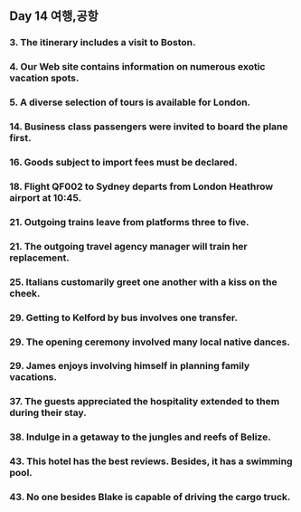## Day 14 여행,공항

### 3. The itinerary includes a visit to Boston.

### 4. Our Web site contains information on numerous exotic vacation spots.

### 5. A diverse selection of tours is available for London.

### 14. Business class passengers were invited to board the plane first.

### 16. Goods subject to import fees must be declared.

### 18. Flight QF002 to Sydney departs from London Heathrow airport at 10:45.

### 21. Outgoing trains leave from platforms three to five.

### 21. The outgoing travel agency manager will train her replacement.

### 25. Italians customarily greet one another with a kiss on the cheek.

### 29. Getting to Kelford by bus involves one transfer.

### 29. The opening ceremony involved many local native dances.

### 29. James enjoys involving himself in planning family vacations.

### 37. The guests appreciated the hospitality extended to them during their stay.

### 38. Indulge in a getaway to the jungles and reefs of Belize.

### 43. This hotel has the best reviews. Besides, it has a swimming pool.

### 43. No one besides Blake is capable of driving the cargo truck.